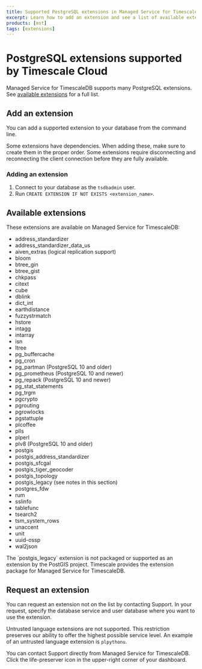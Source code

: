 ```yaml
---
title: Supported PostgreSQL extensions in Managed Service for TimescaleDB
excerpt: Learn how to add an extension and see a list of available extensions
products: [mst]
tags: [extensions]
---
```


# PostgreSQL extensions supported by Timescale Cloud

Managed Service for TimescaleDB supports many PostgreSQL extensions. See
[available extensions](#available-extensions) for a full list.

## Add an extension

You can add a supported extension to your database from the command line.

<Highlight type="important">
Some extensions have dependencies. When adding these, make sure to create them
in the proper order.
</Highlight>

<Highlight type="important">
Some extensions require disconnecting and reconnecting the client connection
before they are fully available.
</Highlight>

<Procedure>

### Adding an extension

1.  Connect to your database as the `tsdbadmin` user.
1.  Run `CREATE EXTENSION IF NOT EXISTS <extension_name>`.

</Procedure>

## Available extensions

These extensions are available on Managed Service for TimescaleDB:

<!-- vale Vale.Spelling = NO -->

*   address_standardizer
*   address_standardizer_data_us
*   aiven_extras (logical replication support)
*   bloom
*   btree_gin
*   btree_gist
*   chkpass
*   citext
*   cube
*   dblink
*   dict_int
*   earthdistance
*   fuzzystrmatch
*   hstore
*   intagg
*   intarray
*   isn
*   ltree
*   pg_buffercache
*   pg_cron
*   pg_partman (PostgreSQL 10 and older)
*   pg_prometheus (PostgreSQL 10 and newer)
*   pg_repack (PostgreSQL 10 and newer)
*   pg_stat_statements
*   pg_trgm
*   pgcrypto
*   pgrouting
*   pgrowlocks
*   pgstattuple
*   plcoffee
*   plls
*   plperl
*   plv8  (PostgreSQL 10 and older)
*   postgis
*   postgis_address_standardizer
*   postgis_sfcgal
*   postgis_tiger_geocoder
*   postgis_topology
*   postgis_legacy (see notes in this section)
*   postgres_fdw
*   rum
*   sslinfo
*   tablefunc
*   tsearch2
*   tsm_system_rows
*   unaccent
*   unit
*   uuid-ossp
*   wal2json

<!-- vale Vale.Spelling = YES -->

<Highlight type="note">
The `postgis_legacy` extension is not packaged or supported as an extension by
the PostGIS project. Timescale provides the extension package for Managed
Service for TimescaleDB.
</Highlight>

## Request an extension

You can request an extension not on the list by contacting Support. In your
request, specify the database service and user database where you want to use
the extension.

Untrusted language extensions are not supported. This restriction preserves our
ability to offer the highest possible service level. An example of an untrusted
language extension is `plpythonu`.

<Highlight type="note">
You can contact Support directly from Managed Service for TimescaleDB. Click the
life-preserver icon in the upper-right corner of your dashboard.
</Highlight>
